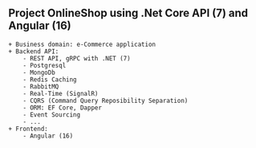 ## Project OnlineShop using .Net Core API (7) and Angular (16)
```
+ Business domain: e-Commerce application
+ Backend API:
    - REST API, gRPC with .NET (7)
    - Postgresql
    - MongoDb
    - Redis Caching
    - RabbitMQ
    - Real-Time (SignalR)
    - CQRS (Command Query Reposibility Separation)
    - ORM: EF Core, Dapper
    - Event Sourcing
    - ...
+ Frontend:
    - Angular (16)
``` 